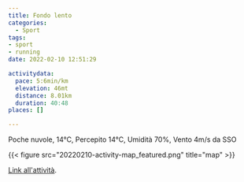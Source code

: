 ```yaml
---
title: Fondo lento
categories: 
  - Sport
tags: 
- sport
- running
date: 2022-02-10 12:51:29

activitydata:
  pace: 5:6min/km
  elevation: 46mt
  distance: 8.01km
  duration: 40:48
places: []

---
```


Poche nuvole, 14°C, Percepito 14°C, Umidità 70%, Vento 4m/s da SSO

<!--more-->

{{<  figure src="20220210-activity-map_featured.png" title="map" >}}

[Link all'attività](https://strava.com/activities/6660736803).
